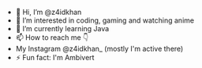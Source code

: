 - 👋 Hi, I’m @z4idkhan
- 👀 I’m interested in coding, gaming and watching anime
- 🌱 I’m currently learning Java
- 📫 How to reach me 👇
- My Instagram @z4idkhan_ (mostly I'm active there) 
- ⚡ Fun fact: I'm Ambivert

<!---
z4idkhan/z4idkhan is a ✨ special ✨ repository because its `README.md` (this file) appears on your GitHub profile.
You can click the Preview link to take a look at your changes.
--->
